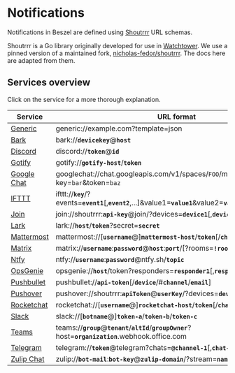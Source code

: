 # Notifications

Notifications in Beszel are defined using [Shoutrrr](https://github.com/containrrr/shoutrrr) URL schemas.

Shoutrrr is a Go library originally developed for use in [Watchtower](https://github.com/containrrr/watchtower). We use a pinned version of a maintained fork, [nicholas-fedor/shoutrrr](https://github.com/nicholas-fedor/shoutrrr). The docs here are adapted from them.

## Services overview

Click on the service for a more thorough explanation.

<div style="white-space: nowrap;">

| Service                        | URL format                                                                                                            |
| ------------------------------ | --------------------------------------------------------------------------------------------------------------------- |
| [Generic](./generic.md)        | generic://example.com?template=json                                                                                   |
| [Bark](./bark.md)              | bark://**`devicekey`**@**`host`**                                                                                     |
| [Discord](./discord.md)        | discord://**`token`**@**`id`**                                                                                        |
| [Gotify](./gotify.md)          | gotify://**`gotify-host`**/**`token`**                                                                                |
| [Google Chat](./googlechat.md) | googlechat://chat.googleapis.com/v1/spaces/`FOO`/messages?key=`bar`&token=`baz`                                       |
| [IFTTT](./ifttt.md)            | ifttt://**`key`**/?events=**`event1`**[,__`event2`__,...]&value1=**`value1`**&value2=**`value2`**&value3=**`value3`** |
| [Join](./join.md)              | join://shoutrrr:**`api-key`**@join/?devices=**`device1`**[,**`device2`**, ...][&icon=__`icon`__]                      |
| [Lark](./lark.md)              | lark://**`host`**/**`token`**?secret=**`secret`**                                                                     |
| [Mattermost](./mattermost.md)  | mattermost://[__`username`__@]**`mattermost-host`**/**`token`**[/__`channel`__]                                       |
| [Matrix](./matrix.md)          | matrix://**`username`**:**`password`**@**`host`**:**`port`**/[?rooms=**`!roomID1`**[,__`roomAlias2`__]]               |
| [Ntfy](./ntfy.md)              | ntfy://**`username`**:**`password`**@ntfy.sh/**`topic`**                                                              |
| [OpsGenie](./opsgenie.md)      | opsgenie://**`host`**/token?responders=**`responder1`**[,__`responder2`__]\_                                          |
| [Pushbullet](./pushbullet.md)  | pushbullet://**`api-token`**[/__`device`__/#__`channel`__/__`email`__]                                                |
| [Pushover](./pushover.md)      | pushover://shoutrrr:**`apiToken`**@**`userKey`**/?devices=**`device1`**[,__`device2`__, ...]                          |
| [Rocketchat](./rocketchat.md)  | rocketchat://[__`username`__@]**`rocketchat-host`**/**`token`**[/__`channel`&#124;`@recipient`__]                     |
| [Slack](./slack.md)            | slack://[__`botname`__@]**`token-a`**/**`token-b`**/**`token-c`**                                                     |
| [Teams](./teams.md)            | teams://**`group`**@**`tenant`**/**`altId`**/**`groupOwner`**?host=**`organization`**.webhook.office.com              |
| [Telegram](./telegram.md)      | telegram://**`token`**@telegram?chats=**`@channel-1`**[,__`chat-id-1`__,...]                                          |
| [Zulip Chat](./zulip.md)       | zulip://**`bot-mail`**:**`bot-key`**@**`zulip-domain`**/?stream=**`name-or-id`**&topic=**`name`**                     |

</div>
